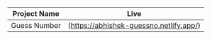 Project Name | Live
------------ | -------------
Guess Number  | (https://abhishek-guessno.netlify.app/)
